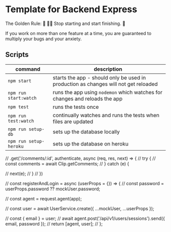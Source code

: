 # Template for Backend Express

The Golden Rule:
🦸 🦸‍♂️ Stop starting and start finishing. 🏁

If you work on more than one feature at a time, you are guaranteed to multiply your bugs and your anxiety.

## Scripts

| command                | description                                                                         |
| ---------------------- | ----------------------------------------------------------------------------------- |
| `npm start`            | starts the app - should only be used in production as changes will not get reloaded |
| `npm run start:watch`  | runs the app using `nodemon` which watches for changes and reloads the app          |
| `npm test`             | runs the tests once                                                                 |
| `npm run test:watch`   | continually watches and runs the tests when files are updated                       |
| `npm run setup-db`     | sets up the database locally                                                        |
| `npm run setup-heroku` | sets up the database on heroku                                                      |


// .get('/comments/:id', authenticate, async (req, res, next) => {
//   try {
//     const comments = await Clip.getComments;
//   } catch (e) {

//     next(e);
//   }
// })


<!-- CREATE TABLE user_comments (
    id bigint generated always as identity primary key,
    users_id bigint,
    comment_id bigint,
    foreign key (comment_id) references comments(id),
    foreign key (users_id) references users(id)
); -->

// const registerAndLogin = async (userProps = {}) => {
//   const password = userProps.password ?? mockUser.password;

//   const agent = request.agent(app);

//   const user = await UserService.create({ ...mockUser, ...userProps });

//   const { email } = user;
//   await agent.post('/api/v1/users/sessions').send({ email, password });
//   return [agent, user];
// };